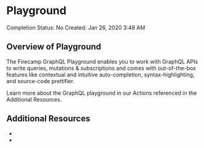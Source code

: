 # Playground

Completion Status: No
Created: Jan 26, 2020 3:48 AM

## Overview of Playground

The Firecamp GraphQL Playground enables you to work with GraphQL APIs to write queries, mutations & subscriptions and comes with out-of-the-box features like contextual and intuitive auto-completion, syntax-highlighting, and source-code prettifier. 

Learn more about the GraphQL playground in our Actions referenced in the Additional Resources.

## Additional Resources

- 
-